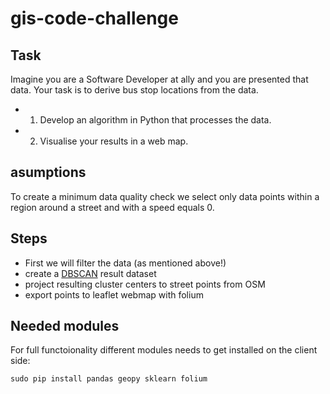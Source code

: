 # gis-code-challenge

## Task
Imagine you are a Software Developer at ally and you are presented that data. Your task is to derive bus stop locations from the data.

* 1. Develop an algorithm in Python that processes the data.
* 2. Visualise your results in a web map.

## asumptions
To create a minimum data quality check we select only data points within a region around a street and with a speed equals 0.

## Steps
* First we will filter the data (as mentioned above!)
* create a [DBSCAN](http://scikit-learn.org/stable/modules/generated/sklearn.cluster.DBSCAN.html) result dataset 
* project resulting cluster centers to street points from OSM
* export points to leaflet webmap with folium

## Needed modules
For full functoionality different modules needs to get installed on the client side:
```
sudo pip install pandas geopy sklearn folium
```


